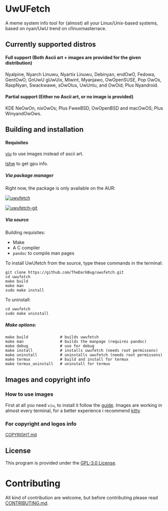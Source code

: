 # UwUFetch

A meme system info tool for (almost) all your Linux/Unix-based systems, based on nyan/UwU trend on r/linuxmasterrace.

## Currently supported distros

#### Full support (Both Ascii art + images are provided for the given distribution)

Nyalpine, Nyarch Linuwu, Nyartix Linuwu, Debinyan, endOwO, Fedowa, GentOwO, GnUwU gUwUix, Miwint, Myanjawo, OwOpenSUSE, Pop OwOs, RaspNyan, Swackwawe, sOwOlus, UwUntu, and OwOid; Plus Nyandroid.

#### Partial support (Either no Ascii art, or no image is provided)

KDE NeOwOn, nixOwOs; Plus FweeBSD, OwOpenBSD and macOwOS; Plus WinyandOwOws.

## Building and installation

#### Requisites

[viu](https://github.com/atanunq/viu) to use images instead of ascii art.

[lshw](https://github.com/lyonel/lshw) to get gpu info.

##### Via package manager

Right now, the package is only available on the AUR:

[![uwufetch](https://img.shields.io/aur/version/uwufetch?color=1793d1&label=uwufetch&logo=arch-linux&style=for-the-badge)](https://aur.archlinux.org/packages/uwufetch/)

[![uwufetch-git](https://img.shields.io/aur/version/uwufetch-git?color=1793d1&label=uwufetch-git&logo=arch-linux&style=for-the-badge)](https://aur.archlinux.org/packages/uwufetch-git/)

##### Via source

Building requisites:

-   Make
-   A C compiler
-   `pandoc` to compile man pages

To install UwUfetch from the source, type these commands in the terminal:

```shell
git clone https://github.com/TheDarkBug/uwufetch.git
cd uwufetch
make build
make man
sudo make install
```

To uninstall:

```shell
cd uwufetch
sudo make uninstall
```

##### Make options:

```shell
make build              # builds uwufetch
make man                # builds the manpage (requires pandoc)
make debug              # use for debug
make install            # installs uwufetch (needs root permissons)
make uninstall          # uninstalls uwufetch (needs root permissons)
make termux             # build and install for termux
make termux_uninstall   # uninstall for termux
```

## Images and copyright info

### How to use images

First at all you need `viu`, to install it follow the [guide](https://github.com/atanunq/viu#installation).
Images are working in almost every terminal, for a better experience i recommend [kitty](https://github.com/kovidgoyal/kitty)

### For copyright and logos info

<font size=2>[COPYRIGHT.md](https://github.com/TheDarkBug/uwufetch/tree/main/res/COPYRIGHT.md)</font>

## License

This program is provided under the [GPL-3.0 License](https://github.com/TheDarkBug/uwufetch/LICENSE).

# Contributing

All kind of contribution are welcome, but before contributing please read [CONTRIBUTING.md](https://github.com/TheDarkBug/uwufetch/blob/main/CONTRIBUTING.md).

